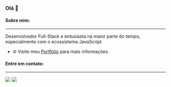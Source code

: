 ### Olá 👋

#### Sobre mim:
---

Desenvolvedor Full-Stack e entusiasta na maior parte do tempo, especialmente com o ecossistema JavaScript. 

- 🌐 Visite meu [Portfólio](http://patrickwaldera.vercel.app/) para mais informações.

#### Entre em contato:
---

<a href="mailto:patrickwaldera@gmail.com"><img src="https://img.shields.io/badge/e‑mail-D14836.svg?style=for-the-badge&logo=GMail&logoColor=white"/></a>
<a href="https://www.linkedin.com/in/patrickwaldera/"><img src="https://img.shields.io/badge/linkedin-0077B5.svg?style=for-the-badge&logo=linkedin&logoColor=white"/></a>



